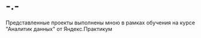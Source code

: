 # -.-
Представленные проекты выполнены мною в рамках обучения на курсе "Аналитик данных" от Яндекс.Практикум
